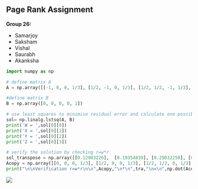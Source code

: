 ## Page Rank Assignment

**Group 26:**

- Samarjoy
- Saksham
- Vishal
- Saurabh
- Akanksha

```python
import numpy as np

# define matrix A
A = np.array([[-1, 0, 0, 1/3], [1/2, -1, 0, 1/3], [1/2, 1/2, -1, 1/3], [0, 1/2, 1, -1], [1, 1, 1, 1]]) 

#define matrix B
B = np.array([0, 0, 0, 0, 1])

# use least squares to minimise residual error and calculate one possible solution
sol= np.linalg.lstsq(A, B)
print('W = ',sol[0][0])
print('X = ',sol[0][1])
print('Y = ',sol[0][2])
print('Z = ',sol[0][3])

# verify the solution by checking r=w*r
sol_transpose = np.array([[0.12903226],  [0.19354839], [0.29032258], [0.38709677]])
Acopy = np.array([[0, 0, 0, 1/3], [1/2, 0, 0, 1/3], [1/2, 1/2, 0, 1/3], [0, 1/2, 1, 0]])
print("\n\nVerification r=w*r\n\n",Acopy,"\n*\n",tra,"\n=\n",np.dot(Acopy,sol_transpose))
```


![](https://dl2.pushbulletusercontent.com/bnS9IgUj69YgUi4VQwoyHNtHyZ1G2SIm/image.png)
